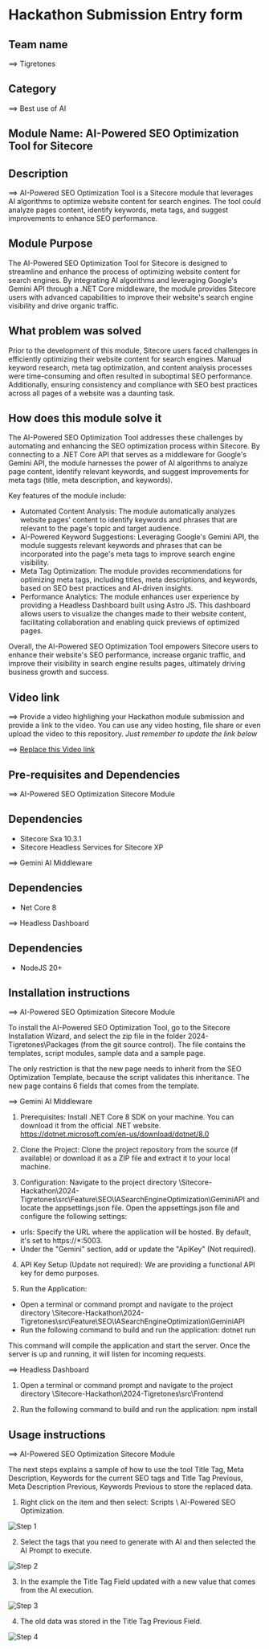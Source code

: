# Hackathon Submission Entry form

## Team name
⟹ Tigretones

## Category
⟹ Best use of AI

## Module Name: AI-Powered SEO Optimization Tool for Sitecore

## Description
⟹ AI-Powered SEO Optimization Tool is a Sitecore module that leverages AI algorithms to optimize website content for search engines. The tool could analyze pages content, identify keywords, meta tags, and suggest improvements to enhance SEO performance.

## Module Purpose
The AI-Powered SEO Optimization Tool for Sitecore is designed to streamline and enhance the process of optimizing website content for search engines. By integrating AI algorithms and leveraging Google's Gemini API through a .NET Core middleware, the module provides Sitecore users with advanced capabilities to improve their website's search engine visibility and drive organic traffic.

## What problem was solved
Prior to the development of this module, Sitecore users faced challenges in efficiently optimizing their website content for search engines. Manual keyword research, meta tag optimization, and content analysis processes were time-consuming and often resulted in suboptimal SEO performance. Additionally, ensuring consistency and compliance with SEO best practices across all pages of a website was a daunting task.

## How does this module solve it
The AI-Powered SEO Optimization Tool addresses these challenges by automating and enhancing the SEO optimization process within Sitecore. By connecting to a .NET Core API that serves as a middleware for Google's Gemini API, the module harnesses the power of AI algorithms to analyze page content, identify relevant keywords, and suggest improvements for meta tags (title, meta description, and keywords).

Key features of the module include:

- Automated Content Analysis: The module automatically analyzes website pages' content to identify keywords and phrases that are relevant to the page's topic and target audience.
- AI-Powered Keyword Suggestions: Leveraging Google's Gemini API, the module suggests relevant keywords and phrases that can be incorporated into the page's meta tags to improve search engine visibility.
- Meta Tag Optimization: The module provides recommendations for optimizing meta tags, including titles, meta descriptions, and keywords, based on SEO best practices and AI-driven insights.
- Performance Analytics: The module enhances user experience by providing a Headless Dashboard built using Astro JS. This dashboard allows users to visualize the changes made to their website content, facilitating collaboration and enabling quick previews of optimized pages.

Overall, the AI-Powered SEO Optimization Tool empowers Sitecore users to enhance their website's SEO performance, increase organic traffic, and improve their visibility in search engine results pages, ultimately driving business growth and success.

## Video link
⟹ Provide a video highlighing your Hackathon module submission and provide a link to the video. You can use any video hosting, file share or even upload the video to this repository. _Just remember to update the link below_

⟹ [Replace this Video link](#video-link)

## Pre-requisites and Dependencies

⟹ AI-Powered SEO Optimization Sitecore Module

## Dependencies
- Sitecore Sxa 10.3.1
- Sitecore Headless Services for Sitecore XP

⟹ Gemini AI Middleware

## Dependencies
- Net Core 8

⟹ Headless Dashboard

## Dependencies
- NodeJS 20+

## Installation instructions

⟹ AI-Powered SEO Optimization Sitecore Module  

To install the AI-Powered SEO Optimization Tool, go to the Sitecore Installation Wizard, and select the zip file in the folder 2024-Tigretones\Packages (from the git source control). The file contains the templates, script modules, sample data and a sample page. 

The only restriction is that the new page needs to inherit from the SEO Optimization Template, because the script validates this inheritance. The new page contains 6 fields that comes from the template.

⟹ Gemini AI Middleware  

1. Prerequisites:
Install .NET Core 8 SDK on your machine. You can download it from the official .NET website. https://dotnet.microsoft.com/en-us/download/dotnet/8.0

2. Clone the Project:
Clone the project repository from the source (if available) or download it as a ZIP file and extract it to your local machine.

3. Configuration:
Navigate to the project directory \Sitecore-Hackathon\2024-Tigretones\src\Feature\SEO\IASearchEngineOptimization\GeminiAPI and locate the appsettings.json file.
Open the appsettings.json file and configure the following settings:

- urls: Specify the URL where the application will be hosted. By default, it's set to https://*:5003.
- Under the "Gemini" section, add or update the "ApiKey" (Not required).

4. API Key Setup (Update not required):
We are providing a functional API key for demo purposes.

5. Run the Application:
- Open a terminal or command prompt and navigate to the project directory \Sitecore-Hackathon\2024-Tigretones\src\Feature\SEO\IASearchEngineOptimization\GeminiAPI
- Run the following command to build and run the application: dotnet run

This command will compile the application and start the server. Once the server is up and running, it will listen for incoming requests.

⟹ Headless Dashboard

1. Open a terminal or command prompt and navigate to the project directory \Sitecore-Hackathon\2024-Tigretones\src\Frontend
   
2. Run the following command to build and run the application: npm install

## Usage instructions

⟹ AI-Powered SEO Optimization Sitecore Module  

The next steps explains a sample of how to use the tool Title Tag, Meta Description, Keywords for the current SEO tags and Title Tag Previous, Meta Description Previous, Keywords Previous to store the replaced data.

1. Right click on the item and then select: Scripts \ AI-Powered SEO Optimization.

![Step 1](docs/images/01.png?raw=true "Step 1")

2. Select the tags that you need to generate with AI and then selected the AI Prompt to execute.

![Step 2](docs/images/02.png?raw=true "Step 2")

3. In the example the Title Tag Field updated with a new value that comes from the AI execution.

![Step 3](docs/images/03.png?raw=true "Step 3")

4. The old data was stored in the Title Tag Previous Field.

![Step 4](docs/images/03.png?raw=true "Step 4")
